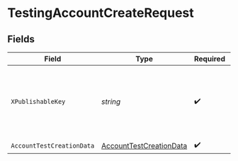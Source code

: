 # TestingAccountCreateRequest


## Fields

| Field                                                                         | Type                                                                          | Required                                                                      | Description                                                                   |
| ----------------------------------------------------------------------------- | ----------------------------------------------------------------------------- | ----------------------------------------------------------------------------- | ----------------------------------------------------------------------------- |
| `XPublishableKey`                                                             | *string*                                                                      | :heavy_check_mark:                                                            | The publicly viewable identifier used to identify a merchant division.        |
| `AccountTestCreationData`                                                     | [AccountTestCreationData](../../Models/Components/AccountTestCreationData.md) | :heavy_check_mark:                                                            | N/A                                                                           |